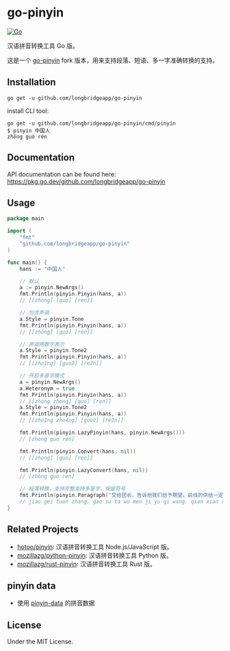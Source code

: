 # go-pinyin

[![Go](https://github.com/longbridgeapp/go-pinyin/actions/workflows/go.yml/badge.svg)](https://github.com/longbridgeapp/go-pinyin/actions/workflows/go.yml)

汉语拼音转换工具 Go 版。

这是一个 [go-pinyin](https://github.com/mozillazg/go-pinyin) fork 版本，用来支持段落、短语、多一字准确转换的支持。

## Installation

```
go get -u github.com/longbridgeapp/go-pinyin
```

install CLI tool:

```
go get -u github.com/longbridgeapp/go-pinyin/cmd/pinyin
$ pinyin 中国人
zhōng guó rén
```

## Documentation

API documentation can be found here:
https://pkg.go.dev/github.com/longbridgeapp/go-pinyin

## Usage

```go
package main

import (
	"fmt"
	"github.com/longbridgeapp/go-pinyin"
)

func main() {
	hans := "中国人"

	// 默认
	a := pinyin.NewArgs()
	fmt.Println(pinyin.Pinyin(hans, a))
	// [[zhong] [guo] [ren]]

	// 包含声调
	a.Style = pinyin.Tone
	fmt.Println(pinyin.Pinyin(hans, a))
	// [[zhōng] [guó] [rén]]

	// 声调用数字表示
	a.Style = pinyin.Tone2
	fmt.Println(pinyin.Pinyin(hans, a))
	// [[zho1ng] [guo2] [re2n]]

	// 开启多音字模式
	a = pinyin.NewArgs()
	a.Heteronym = true
	fmt.Println(pinyin.Pinyin(hans, a))
	// [[zhong zhong] [guo] [ren]]
	a.Style = pinyin.Tone2
	fmt.Println(pinyin.Pinyin(hans, a))
	// [[zho1ng zho4ng] [guo2] [re2n]]

	fmt.Println(pinyin.LazyPinyin(hans, pinyin.NewArgs()))
	// [zhong guo ren]

	fmt.Println(pinyin.Convert(hans, nil))
	// [[zhong] [guo] [ren]]

	fmt.Println(pinyin.LazyConvert(hans, nil))
	// [zhong guo ren]

	// 段落转换，支持完整支持多音字，保留符号
	fmt.Println(pinyin.Paragraph("交给团长，告诉他我们给予期望。前线的供给一定要能自给自足！"))
	// jiao gei tuan zhang, gao su ta wo men ji yu qi wang. qian xian de gong ji yi ding yao neng zi ji zi zu!
}
```

## Related Projects

- [hotoo/pinyin](https://github.com/hotoo/pinyin): 汉语拼音转换工具 Node.js/JavaScript 版。
- [mozillazg/python-pinyin](https://github.com/mozillazg/python-pinyin): 汉语拼音转换工具 Python 版。
- [mozillazg/rust-pinyin](https://github.com/mozillazg/rust-pinyin): 汉语拼音转换工具 Rust 版。

## pinyin data

- 使用 [pinyin-data](https://github.com/mozillazg/pinyin-data) 的拼音数据

## License

Under the MIT License.
